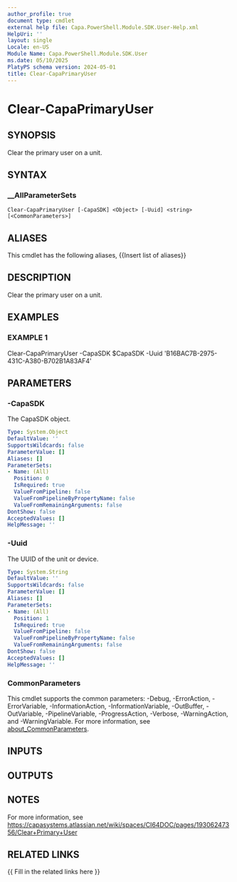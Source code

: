 ```yaml
---
author_profile: true
document type: cmdlet
external help file: Capa.PowerShell.Module.SDK.User-Help.xml
HelpUri: ''
layout: single
Locale: en-US
Module Name: Capa.PowerShell.Module.SDK.User
ms.date: 05/10/2025
PlatyPS schema version: 2024-05-01
title: Clear-CapaPrimaryUser
---
```


# Clear-CapaPrimaryUser

## SYNOPSIS

Clear the primary user on a unit.

## SYNTAX

### __AllParameterSets

```
Clear-CapaPrimaryUser [-CapaSDK] <Object> [-Uuid] <string> [<CommonParameters>]
```

## ALIASES

This cmdlet has the following aliases,
  {{Insert list of aliases}}

## DESCRIPTION

Clear the primary user on a unit.

## EXAMPLES

### EXAMPLE 1

Clear-CapaPrimaryUser -CapaSDK $CapaSDK -Uuid 'B16BAC7B-2975-431C-A380-B702B1A83AF4'

## PARAMETERS

### -CapaSDK

The CapaSDK object.

```yaml
Type: System.Object
DefaultValue: ''
SupportsWildcards: false
ParameterValue: []
Aliases: []
ParameterSets:
- Name: (All)
  Position: 0
  IsRequired: true
  ValueFromPipeline: false
  ValueFromPipelineByPropertyName: false
  ValueFromRemainingArguments: false
DontShow: false
AcceptedValues: []
HelpMessage: ''
```

### -Uuid

The UUID of the unit or device.

```yaml
Type: System.String
DefaultValue: ''
SupportsWildcards: false
ParameterValue: []
Aliases: []
ParameterSets:
- Name: (All)
  Position: 1
  IsRequired: true
  ValueFromPipeline: false
  ValueFromPipelineByPropertyName: false
  ValueFromRemainingArguments: false
DontShow: false
AcceptedValues: []
HelpMessage: ''
```

### CommonParameters

This cmdlet supports the common parameters: -Debug, -ErrorAction, -ErrorVariable,
-InformationAction, -InformationVariable, -OutBuffer, -OutVariable, -PipelineVariable,
-ProgressAction, -Verbose, -WarningAction, and -WarningVariable. For more information, see
[about_CommonParameters](https://go.microsoft.com/fwlink/?LinkID=113216).

## INPUTS

## OUTPUTS

## NOTES

For more information, see https://capasystems.atlassian.net/wiki/spaces/CI64DOC/pages/19306247356/Clear+Primary+User


## RELATED LINKS

{{ Fill in the related links here }}

